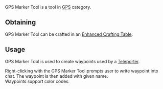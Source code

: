 GPS Marker Tool is a tool in [GPS](https://github.com/Slimefun/Slimefun4/wiki/GPS) category.

## Obtaining
GPS Marker Tool can be crafted in an [Enhanced Crafting Table](https://github.com/Slimefun/Slimefun4/wiki/Enhanced-Crafting-Table).

## Usage
GPS Marker Tool is used to create waypoints used by a [Teleporter](https://github.com/Slimefun/Slimefun4/wiki/Teleporter).

Right-clicking with the GPS Marker Tool prompts user to write waypoint into chat. The waypoint is then added with given name.
</br>Waypoints support color codes.
